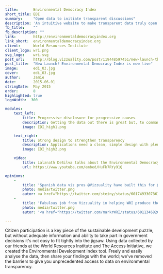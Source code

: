 ```yaml
---
title:       Environmental Democracy Index
short_title: EDI
summary: 	 "Open data to initiate transparent discussions"
description: 'An intuitive website to make transparent data truly open using an intelligent information architecture and strong design'
fb_title:    ""
fb_description: ""
link:        http://environmentaldemocracyindex.org
link_short:  environmentaldemocracyindex.org
client:      World Resources Institute
client_logo: wri.png
svg_logo:    wri.svg
post_url:    http://blog.vizzuality.com/post/119448597451/new-launch-the-environmental-democracy-index-is
post_title:  "New Launch! Environmental Democracy Index is now live"
image:       edi_03.jpg
cover:  	 edi_03.jpg
author:      Jamie
date:        2015-06-01
stringDate:  May 2015
order:       8
highlighted: true
logoWidth:  300

modules:
    text_left:
        title: Progressive disclosure for progressive causes
        description: Getting the data out there is great but, to command the attention this important issue deserves, you need a fast, interactive and captivating application. The EDI contains a lot of data. We created an intelligent architecture that places the most important information up top, then reveals greater detail when you find a topic you want to analyse more deeply.
        image: EDI_high1.png

    text_right:
        title: Strong design to strengthen transparency
        description: Applications need a clean, simple design with plenty of interactivity and visual rewards to attract and engage viewers. By removing all the technological, design and data access barriers, the EDI website makes the data truly transparent.
        image: EDI_high2.png

    video:
        title: Lalanath DeSilva talks about the Environmental Democracy Index
        url: https://www.youtube.com/embed/HuFk7RYy91Q

opinions:
    -
        title: 'Spanish data viz pros @Vizzuality have built this for @WorldResources <a href="http://t.co/G0jcg48rhF">http://t.co/G0jcg48rhF</a> All league tables are heading this way I think'
        photo: media/twitter.png
        autor: <a href="https://twitter.com/steiny/status/601749330786177025">  Tom Steinburg </a>
    -
        title: 'Fabulous job from Vizzuality in helping WRI produce the <a href="http://www.environmentaldemocracyindex.org">Environmental Democracy Index</a> @Vizzuality @WRIgovernance'
        photo: media/twitter.png
        autor: '<a href="https://twitter.com/markrWRI/status/601134682693115905"> Mark Robinson, WRI</a>'

---
```


Citizen participation is a key piece of the sustainable development puzzle, but without adequate information and ability to take part in government decisions it's not easy to fit tightly into the jigsaw. Using data collected by our friends at the World Resources Institute and The Access Initiative, we created the Environmental Development Index tool. Freely and easily analyse the data, then share your findings with the world; we've removed the barriers to give you unprecedented access to data on environmental transparency. 
